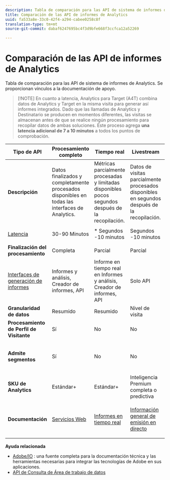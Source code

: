 ```yaml
---
description: Tabla de comparación para las API de sistema de informes de Analytics. Se proporcionan vínculos a la documentación de apoyo.
title: Comparación de las API de informes de Analytics
uuid: fa533a8e-33c0-42f4-a294-cabee0258c8f
translation-type: tm+mt
source-git-commit: dabaf6247695bc4f3d9bfe668f3ccfca12a52269

---
```



# Comparación de las API de informes de Analytics

Tabla de comparación para las API de sistema de informes de Analytics. Se proporcionan vínculos a la documentación de apoyo.

>[!NOTE] En cuanto a latencia, Analytics para Target (A4T) combina datos de Analytics y Target en la misma visita para generar así informes integrados. Dado que las llamadas de Analytics y Destinatario se producen en momentos diferentes, las visitas se almacenan antes de que se realice ningún procesamiento para recopilar datos de ambas soluciones. Este proceso agrega **una latencia adicional de 7 a 10 minutos** a todos los puntos de comprobación.

<table id="table_7AF4FD678D494063ADF459B3CBC3EF3F"> 
 <thead> 
  <tr> 
   <th colname="col1" class="entry"> Tipo de API </th> 
   <th colname="col2" class="entry"> Procesamiento completo </th> 
   <th colname="col3" class="entry"> Tiempo real </th> 
   <th colname="col4" class="entry"> Livestream </th> 
   <th colname="col5" class="entry"> Data Warehouse </th> 
  </tr> 
 </thead>
 <tbody> 
  <tr> 
   <td colname="col1"> <b>Descripción</b> </td> 
   <td colname="col2"> Datos finalizados y completamente procesados disponibles en todas las interfaces de Analytics. </td> 
   <td colname="col3"> Métricas parcialmente procesadas y limitadas disponibles pocos segundos después de la recopilación. </td> 
   <td colname="col4"> Datos de visitas parcialmente procesados disponibles en segundos después de la recopilación. </td> 
   <td colname="col5"> Datos finalizados y completamente procesados que se utilizan para extraer grandes exportaciones de datos. </td> 
  </tr> 
  <tr> 
   <td colname="col1"> <p><a href="https://marketing.adobe.com/resources/help/en_US/analytics/whitepapers/analytics-data-availability.pdf"  > Latencia</a> </p> </td> 
   <td colname="col2"> 30-90 Minutos </td> 
   <td colname="col3"> * Segundos -10 minutos </td> 
   <td colname="col4"> Segundos -10 minutos </td> 
   <td colname="col5"> 90 minutos + </td> 
  </tr> 
  <tr> 
   <td colname="col1"> <b>Finalización del procesamiento</b> </td> 
   <td colname="col2"> Completa </td> 
   <td colname="col3"> Parcial </td> 
   <td colname="col4"> Parcial </td> 
   <td colname="col5"> Completa </td> 
  </tr> 
  <tr> 
   <td colname="col1"> <a href="https://marketing.adobe.com/resources/help/es_ES/reference/"  > Interfaces de generación de informes</a> </td> 
   <td colname="col2"> Informes y análisis, Creador de informes, API </td> 
   <td colname="col3"> Informe en tiempo real en Informes y análisis, Creador de informes, API </td> 
   <td colname="col4"> Solo API </td> 
   <td colname="col5"> Almacén de datos y API </td> 
  </tr> 
  <tr> 
   <td colname="col1"> <b>Granularidad de datos</b> </td> 
   <td colname="col2"> Resumido </td> 
   <td colname="col3"> Resumido </td> 
   <td colname="col4"> Nivel de visita </td> 
   <td colname="col5"> Resumido </td> 
  </tr> 
  <tr> 
   <td colname="col1"> <b>Procesamiento de Perfil de Visitante</b> </td> 
   <td colname="col2"> Sí </td> 
   <td colname="col3"> No </td> 
   <td colname="col4"> No </td> 
   <td colname="col5"> Sí  </td> 
  </tr> 
  <tr> 
   <td colname="col1"> <b>Admite segmentos</b> </td> 
   <td colname="col2"> Sí </td> 
   <td colname="col3"> No </td> 
   <td colname="col4"> No </td> 
   <td colname="col5"> Sí (pero solo segmentos compatibles con el almacén de datos) </td> 
  </tr> 
  <tr> 
   <td colname="col1"> <b>SKU de Analytics</b> </td> 
   <td colname="col2"> Estándar+ </td> 
   <td colname="col3"> Estándar+ </td> 
   <td colname="col4"> Inteligencia Premium completa o predictiva </td> 
   <td colname="col5"> Estándar+ </td> 
  </tr> 
  <tr> 
   <td colname="col1"> <b>Documentación</b> </td> 
   <td colname="col2"> <p> <a href="https://marketing.adobe.com/developer/documentation/analytics-reporting-1-4/get-started%E2%80%8B"  > Servicios Web</a> </p> </td> 
   <td colname="col3"> <p> <a href="https://marketing.adobe.com/developer/documentation/analytics-reporting-1-4/real-time"  > Informes en tiempo real</a> </p> </td> 
   <td colname="col4"> <p> <a href="https://marketing.adobe.com/developer/documentation/analytics-live-stream/overview-1%E2%80%8B"  > Información general de emisión en directo</a> </p> </td> 
   <td colname="col5"> <p><a href="https://marketing.adobe.com/resources/help/es_ES/reference/data_warehouse.html"  > Data Warehouse</a> </p> </td> 
  </tr> 
 </tbody> 
</table>

**Ayuda relacionada**

* [Adobe/IO](https://www.adobe.io/) : una fuente completa para la documentación técnica y las herramientas necesarias para integrar las tecnologías de Adobe en sus aplicaciones.
* [API de Consulta de Área de trabajo de datos](https://marketing.adobe.com/developer/documentation/data-workbench-query-api/c-ins-qry-api)

